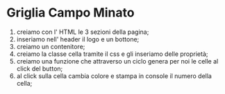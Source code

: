 # Griglia Campo Minato

1) creiamo con l' HTML le 3 sezioni della pagina;
2) inseriamo nell' header il logo e un bottone;
3) creiamo un contenitore;
4) creiamo la classe cella tramite il css e gli inseriamo delle proprietà;
5) creiamo una funzione che attraverso un ciclo genera per noi le celle al click del button;
6) al click sulla cella cambia colore e stampa in console il numero della cella;
